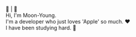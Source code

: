 ⏾ |  <br>
Hi, I'm Moon-Young. <br>
I'm a developer who just loves 'Apple' so much. ❤︎ <br>
I have been studying hard. 👋
